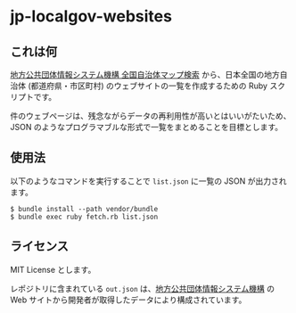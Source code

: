 # jp-localgov-websites

## これは何

[地方公共団体情報システム機構 全国自治体マップ検索](https://www.j-lis.go.jp/map-search/cms_1069.html) から、日本全国の地方自治体 (都道府県・市区町村) のウェブサイトの一覧を作成するための Ruby スクリプトです。

件のウェブページは、残念ながらデータの再利用性が高いとはいいがたいため、JSON のようなプログラマブルな形式で一覧をまとめることを目標とします。

## 使用法

以下のようなコマンドを実行することで `list.json` に一覧の JSON が出力されます。

```
$ bundle install --path vendor/bundle
$ bundle exec ruby fetch.rb list.json
```

## ライセンス

MIT License とします。

レポジトリに含まれている `out.json` は、[地方公共団体情報システム機構](https://www.j-lis.go.jp/index.html) の Web サイトから開発者が取得したデータにより構成されています。
